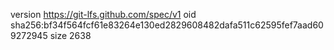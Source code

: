 version https://git-lfs.github.com/spec/v1
oid sha256:bf34f564fcf61e83264e130ed2829608482dafa511c62595fef7aad609272945
size 2638
